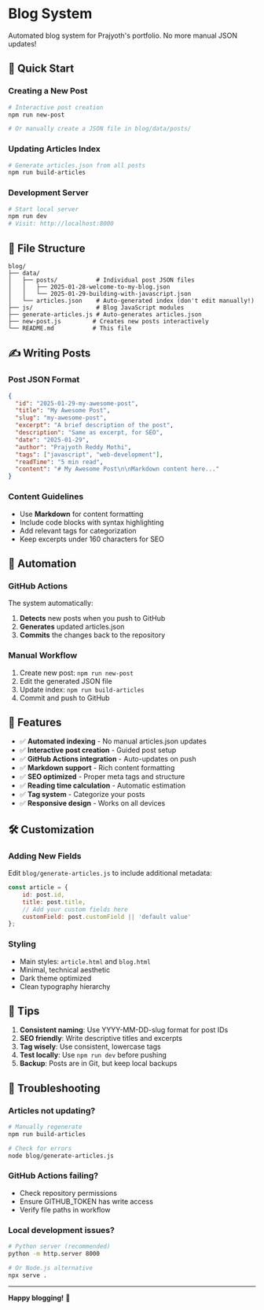 # Blog System

Automated blog system for Prajyoth's portfolio. No more manual JSON updates!

## 🚀 Quick Start

### Creating a New Post

```bash
# Interactive post creation
npm run new-post

# Or manually create a JSON file in blog/data/posts/
```

### Updating Articles Index

```bash
# Generate articles.json from all posts
npm run build-articles
```

### Development Server

```bash
# Start local server
npm run dev
# Visit: http://localhost:8000
```

## 📁 File Structure

```
blog/
├── data/
│   ├── posts/           # Individual post JSON files
│   │   ├── 2025-01-28-welcome-to-my-blog.json
│   │   └── 2025-01-29-building-with-javascript.json
│   └── articles.json    # Auto-generated index (don't edit manually!)
├── js/                  # Blog JavaScript modules
├── generate-articles.js # Auto-generates articles.json
├── new-post.js         # Creates new posts interactively
└── README.md           # This file
```

## ✍️ Writing Posts

### Post JSON Format

```json
{
  "id": "2025-01-29-my-awesome-post",
  "title": "My Awesome Post",
  "slug": "my-awesome-post",
  "excerpt": "A brief description of the post",
  "description": "Same as excerpt, for SEO",
  "date": "2025-01-29",
  "author": "Prajyoth Reddy Mothi",
  "tags": ["javascript", "web-development"],
  "readTime": "5 min read",
  "content": "# My Awesome Post\n\nMarkdown content here..."
}
```

### Content Guidelines

- Use **Markdown** for content formatting
- Include code blocks with syntax highlighting
- Add relevant tags for categorization
- Keep excerpts under 160 characters for SEO

## 🤖 Automation

### GitHub Actions

The system automatically:
1. **Detects** new posts when you push to GitHub
2. **Generates** updated articles.json
3. **Commits** the changes back to the repository

### Manual Workflow

1. Create new post: `npm run new-post`
2. Edit the generated JSON file
3. Update index: `npm run build-articles`
4. Commit and push to GitHub

## 🎯 Features

- ✅ **Automated indexing** - No manual articles.json updates
- ✅ **Interactive post creation** - Guided post setup
- ✅ **GitHub Actions integration** - Auto-updates on push
- ✅ **Markdown support** - Rich content formatting
- ✅ **SEO optimized** - Proper meta tags and structure
- ✅ **Reading time calculation** - Automatic estimation
- ✅ **Tag system** - Categorize your posts
- ✅ **Responsive design** - Works on all devices

## 🛠️ Customization

### Adding New Fields

Edit `blog/generate-articles.js` to include additional metadata:

```javascript
const article = {
    id: post.id,
    title: post.title,
    // Add your custom fields here
    customField: post.customField || 'default value'
};
```

### Styling

- Main styles: `article.html` and `blog.html`
- Minimal, technical aesthetic
- Dark theme optimized
- Clean typography hierarchy

## 📝 Tips

1. **Consistent naming**: Use YYYY-MM-DD-slug format for post IDs
2. **SEO friendly**: Write descriptive titles and excerpts
3. **Tag wisely**: Use consistent, lowercase tags
4. **Test locally**: Use `npm run dev` before pushing
5. **Backup**: Posts are in Git, but keep local backups

## 🚨 Troubleshooting

### Articles not updating?
```bash
# Manually regenerate
npm run build-articles

# Check for errors
node blog/generate-articles.js
```

### GitHub Actions failing?
- Check repository permissions
- Ensure GITHUB_TOKEN has write access
- Verify file paths in workflow

### Local development issues?
```bash
# Python server (recommended)
python -m http.server 8000

# Or Node.js alternative
npx serve .
```

---

**Happy blogging!** 🎉